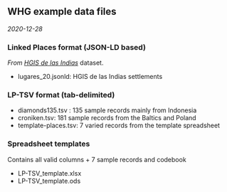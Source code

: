 ## WHG example data files
_2020-12-28_

### Linked Places format (JSON-LD based)
	
*_From [HGIS de las Indias](https://www.hgis-indias.net/)_* dataset.

- lugares_20.jsonld: HGIS de las Indias settlements

### LP-TSV format (tab-delimited)

- diamonds135.tsv : 135 sample records mainly from Indonesia
- croniken.tsv: 181 sample records from the Baltics and Poland
- template-places.tsv: 7 varied records from the template spreadsheet

### Spreadsheet templates

Contains all valid columns + 7 sample records and codebook

- LP-TSV_template.xlsx
- LP-TSV_template.ods
	

